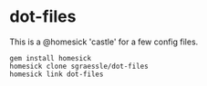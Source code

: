 dot-files
=========

This is a @homesick 'castle' for a few config files.

```
gem install homesick
homesick clone sgraessle/dot-files
homesick link dot-files
```

